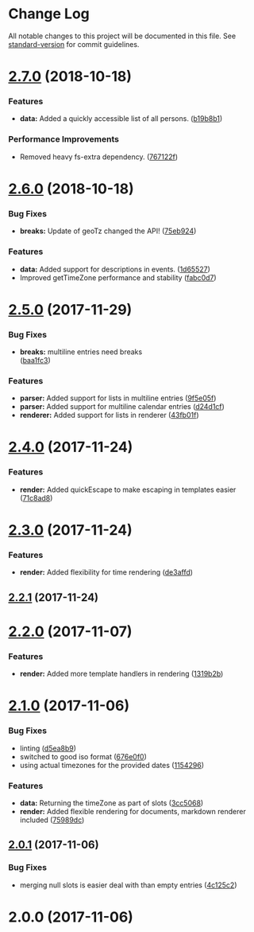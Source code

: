 # Change Log

All notable changes to this project will be documented in this file. See [standard-version](https://github.com/conventional-changelog/standard-version) for commit guidelines.

<a name="2.7.0"></a>
# [2.7.0](https://github.com/martinheidegger/conf-cal/compare/v2.6.0...v2.7.0) (2018-10-18)


### Features

* **data:** Added a quickly accessible list of all persons. ([b19b8b1](https://github.com/martinheidegger/conf-cal/commit/b19b8b1))


### Performance Improvements

* Removed heavy fs-extra dependency. ([767122f](https://github.com/martinheidegger/conf-cal/commit/767122f))



<a name="2.6.0"></a>
# [2.6.0](https://github.com/martinheidegger/conf-cal/compare/v2.5.0...v2.6.0) (2018-10-18)


### Bug Fixes

* **breaks:** Update of geoTz changed the API! ([75eb924](https://github.com/martinheidegger/conf-cal/commit/75eb924))


### Features

* **data:** Added support for descriptions in events. ([1d65527](https://github.com/martinheidegger/conf-cal/commit/1d65527))
* Improved getTimeZone performance and stability ([fabc0d7](https://github.com/martinheidegger/conf-cal/commit/fabc0d7))



<a name="2.5.0"></a>
# [2.5.0](https://github.com/martinheidegger/conf-cal/compare/v2.4.0...v2.5.0) (2017-11-29)


### Bug Fixes

* **breaks:** multiline entries need breaks <br> ([baa1fc3](https://github.com/martinheidegger/conf-cal/commit/baa1fc3))


### Features

* **parser:** Added support for lists in multiline entries ([9f5e05f](https://github.com/martinheidegger/conf-cal/commit/9f5e05f))
* **parser:** Added support for multiline calendar entries ([d24d1cf](https://github.com/martinheidegger/conf-cal/commit/d24d1cf))
* **renderer:** Added support for lists in renderer ([43fb01f](https://github.com/martinheidegger/conf-cal/commit/43fb01f))



<a name="2.4.0"></a>
# [2.4.0](https://github.com/martinheidegger/conf-cal/compare/v2.3.0...v2.4.0) (2017-11-24)


### Features

* **render:** Added quickEscape to make escaping in templates easier ([71c8ad8](https://github.com/martinheidegger/conf-cal/commit/71c8ad8))



<a name="2.3.0"></a>
# [2.3.0](https://github.com/martinheidegger/conf-cal/compare/v2.2.1...v2.3.0) (2017-11-24)


### Features

* **render:** Added flexibility for time rendering ([de3affd](https://github.com/martinheidegger/conf-cal/commit/de3affd))



<a name="2.2.1"></a>
## [2.2.1](https://github.com/martinheidegger/conf-cal/compare/v2.2.0...v2.2.1) (2017-11-24)



<a name="2.2.0"></a>
# [2.2.0](https://github.com/martinheidegger/conf-cal/compare/v2.1.0...v2.2.0) (2017-11-07)


### Features

* **render:** Added more template handlers in rendering ([1319b2b](https://github.com/martinheidegger/conf-cal/commit/1319b2b))



<a name="2.1.0"></a>
# [2.1.0](https://github.com/martinheidegger/conf-cal/compare/v2.0.1...v2.1.0) (2017-11-06)


### Bug Fixes

* linting ([d5ea8b9](https://github.com/martinheidegger/conf-cal/commit/d5ea8b9))
* switched to good iso format ([676e0f0](https://github.com/martinheidegger/conf-cal/commit/676e0f0))
* using actual timezones for the provided dates ([1154296](https://github.com/martinheidegger/conf-cal/commit/1154296))


### Features

* **data:** Returning the timeZone as part of slots ([3cc5068](https://github.com/martinheidegger/conf-cal/commit/3cc5068))
* **render:** Added flexible rendering for documents, markdown renderer included ([75989dc](https://github.com/martinheidegger/conf-cal/commit/75989dc))



<a name="2.0.1"></a>
## [2.0.1](https://github.com/martinheidegger/conf-cal/compare/v2.0.0...v2.0.1) (2017-11-06)


### Bug Fixes

* merging null slots is easier deal with than empty entries ([4c125c2](https://github.com/martinheidegger/conf-cal/commit/4c125c2))



<a name="2.0.0"></a>
# 2.0.0 (2017-11-06)
